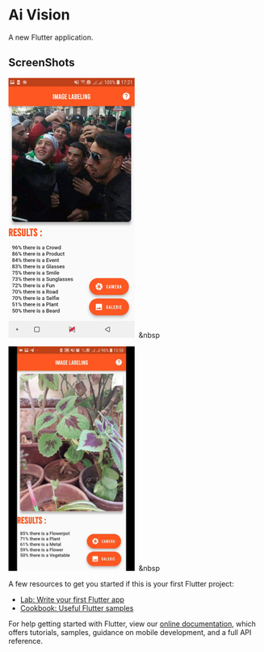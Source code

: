 # Ai Vision

A new Flutter application.
## ScreenShots
<img src="Screenshot_20190415-172103.jpg" width="250" /> &nbsp;&nbsp



<img src="VideoCapture_20190507-124959.jpg" width="250" /> &nbsp;&nbsp


A few resources to get you started if this is your first Flutter project:

- [Lab: Write your first Flutter app](https://flutter.io/docs/get-started/codelab)
- [Cookbook: Useful Flutter samples](https://flutter.io/docs/cookbook)

For help getting started with Flutter, view our 
[online documentation](https://flutter.io/docs), which offers tutorials, 
samples, guidance on mobile development, and a full API reference.
